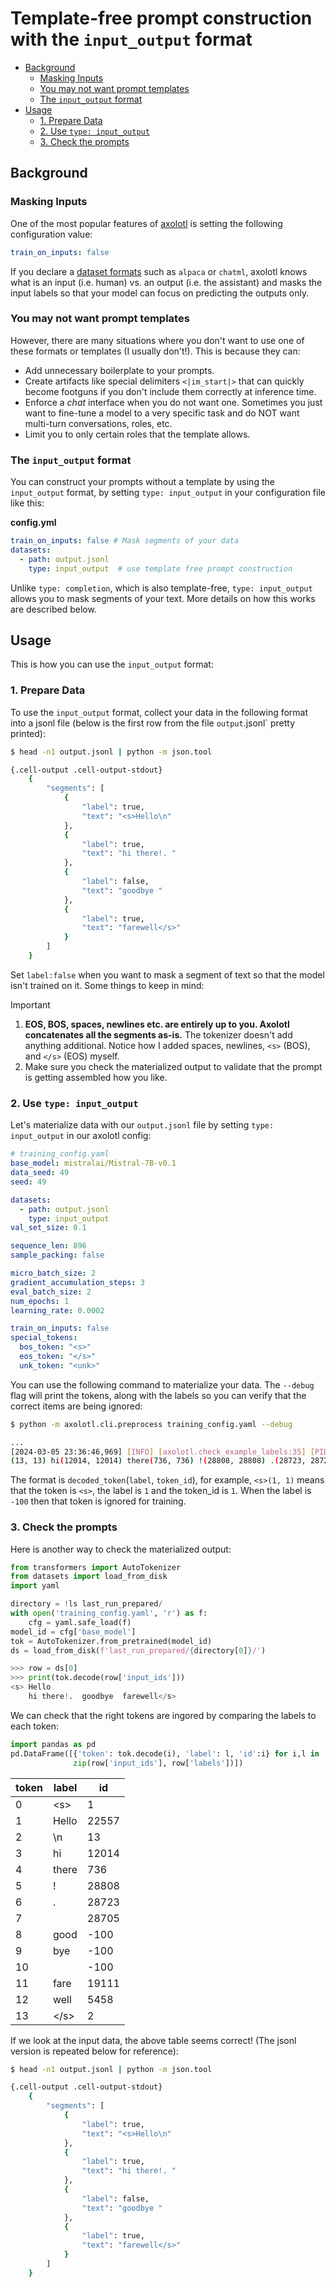 # Template-free prompt construction with the `input_output` format

<!-- TOC -->

- [Background](#background)
    - [Masking Inputs](#masking-inputs)
    - [You may not want prompt templates](#you-may-not-want-prompt-templates)
    - [The `input_output` format](#the-input_output-format)
- [Usage](#usage)
    - [1. Prepare Data](#1-prepare-data)
    - [2. Use `type: input_output`](#2-use-type-input_output)
    - [3. Check the prompts](#3-check-the-prompts)

<!-- /TOC -->

<a id="markdown-background" name="background"></a>

## Background

<a id="markdown-masking-inputs" name="masking-inputs"></a>

### Masking Inputs

One of the most popular features of
[axolotl](https://github.com/OpenAccess-AI-Collective/axolotl) is
setting the following configuration value:


```yaml
train_on_inputs: false
```

If you declare a [dataset formats](https://github.com/OpenAccess-AI-Collective/axolotl?tab=readme-ov-file#dataset)
such as `alpaca` or `chatml`, axolotl knows what is an input
(i.e. human) vs. an output (i.e. the assistant) and masks the input
labels so that your model can focus on predicting the outputs only.

<a id="markdown-you-may-not-want-prompt-templates" name="you-may-not-want-prompt-templates"></a>

### You may not want prompt templates

However, there are many situations where you don't want to use one of
these formats or templates (I usually don't!). This is because they can:

-   Add unnecessary boilerplate to your prompts.
-   Create artifacts like special delimiters `<|im_start|>` that can
    quickly become footguns if you don't include them correctly at
    inference time.
-   Enforce a *chat* interface when you do not want one. Sometimes you
    just want to fine-tune a model to a very specific task and do NOT
    want multi-turn conversations, roles, etc.
-   Limit you to only certain roles that the template allows.

<a id="markdown-the-inputoutput-format" name="the-inputoutput-format"></a>

### The `input_output` format

You can construct your prompts without a template by using the
`input_output` format, by setting `type: input_output` in your
configuration file like this:

**config.yml**

```yaml
train_on_inputs: false # Mask segments of your data
datasets:
  - path: output.jsonl
    type: input_output  # use template free prompt construction
```

Unlike `type: completion`, which is also template-free,
`type: input_output` allows you to mask segments of your text. More
details on how this works are described below.

<a id="markdown-usage" name="usage"></a>

## Usage

This is how you can use the `input_output` format:

<a id="markdown-1-prepare-data" name="1-prepare-data"></a>

### 1. Prepare Data

To use the `input_output` format, collect your data in the following
format into a jsonl file (below is the first row from the file
`output`.jsonl` pretty printed):

```bash
$ head -n1 output.jsonl | python -m json.tool

{.cell-output .cell-output-stdout}
    {
        "segments": [
            {
                "label": true,
                "text": "<s>Hello\n"
            },
            {
                "label": true,
                "text": "hi there!. "
            },
            {
                "label": false,
                "text": "goodbye "
            },
            {
                "label": true,
                "text": "farewell</s>"
            }
        ]
    }
```

Set `label:false` when you want to mask a segment of text so that the
model isn't trained on it. Some things to keep in mind:

> [!IMPORTANT]
> 1.  **EOS, BOS, spaces, newlines etc. are entirely up to you. Axolotl
    concatenates all the segments as-is.** The tokenizer doesn't add
    anything additional. Notice how I added spaces, newlines, `<s>`
    (BOS), and `</s>` (EOS) myself.
> 2.  Make sure you check the materialized output to validate that the
    prompt is getting assembled how you like.

<a id="markdown-2-use-type-inputoutput" name="2-use-type-inputoutput"></a>

### 2. Use `type: input_output`

Let's materialize data with our `output.jsonl` file by setting
`type: input_output` in our axolotl config:

```yaml
# training_config.yaml
base_model: mistralai/Mistral-7B-v0.1
data_seed: 49
seed: 49

datasets:
  - path: output.jsonl
    type: input_output
val_set_size: 0.1

sequence_len: 896
sample_packing: false

micro_batch_size: 2
gradient_accumulation_steps: 3
eval_batch_size: 2
num_epochs: 1
learning_rate: 0.0002

train_on_inputs: false
special_tokens:
  bos_token: "<s>"
  eos_token: "</s>"
  unk_token: "<unk>"
```

You can use the following command to materialize your data. The
`--debug` flag will print the tokens, along with the labels so you can
verify that the correct items are being ignored:

```bash
$ python -m axolotl.cli.preprocess training_config.yaml --debug

...
[2024-03-05 23:36:46,969] [INFO] [axolotl.check_example_labels:35] [PID:607731] [RANK:0] <s>(1, 1) Hello(22557, 22557)
(13, 13) hi(12014, 12014) there(736, 736) !(28808, 28808) .(28723, 28723) (28705, 28705) good(-100, 1179) bye(-100, 17664) (-100, 28705) fare(19111, 19111) well(5458, 5458) </s>(2, 2)

```

The format is `decoded_token`(`label`, `token_id`), for example,
`<s>(1, 1)` means that the token is `<s>`, the label is `1` and the
token_id is `1`. When the label is `-100` then that token is ignored for
training.

<a id="markdown-3-check-the-prompts" name="3-check-the-prompts"></a>

### 3. Check the prompts

Here is another way to check the materialized output:

```python
from transformers import AutoTokenizer
from datasets import load_from_disk
import yaml

directory = !ls last_run_prepared/
with open('training_config.yaml', 'r') as f:
    cfg = yaml.safe_load(f)
model_id = cfg['base_model']
tok = AutoTokenizer.from_pretrained(model_id)
ds = load_from_disk(f'last_run_prepared/{directory[0]}/')
```

```python
>>> row = ds[0]
>>> print(tok.decode(row['input_ids']))
<s> Hello
    hi there!.  goodbye  farewell</s>
```

We can check that the right tokens are ingored by comparing the labels
to each token:

```python
import pandas as pd
pd.DataFrame([{'token': tok.decode(i), 'label': l, 'id':i} for i,l in
              zip(row['input_ids'], row['labels'])])
```

| token | label | id    |
|-------|-------|-------|
| 0     | \<s\> | 1     |
| 1     | Hello | 22557 |
| 2     | \\n   | 13    |
| 3     | hi    | 12014 |
| 4     | there | 736   |
| 5     | !     | 28808 |
| 6     | .     | 28723 |
| 7     |       | 28705 |
| 8     | good  | -100  |
| 9     | bye   | -100  |
| 10    |       | -100  |
| 11    | fare  | 19111 |
| 12    | well  | 5458  |
| 13    | \</s\>| 2     |



If we look at the input data, the above table seems correct! (The jsonl
version is repeated below for reference):


```bash
$ head -n1 output.jsonl | python -m json.tool

{.cell-output .cell-output-stdout}
    {
        "segments": [
            {
                "label": true,
                "text": "<s>Hello\n"
            },
            {
                "label": true,
                "text": "hi there!. "
            },
            {
                "label": false,
                "text": "goodbye "
            },
            {
                "label": true,
                "text": "farewell</s>"
            }
        ]
    }
```
